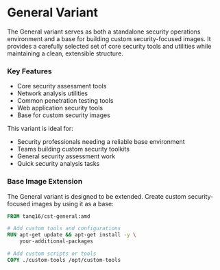 # General Variant

The General variant serves as both a standalone security operations environment and a base for building custom security-focused images. It provides a carefully selected set of core security tools and utilities while maintaining a clean, extensible structure.

### Key Features

- Core security assessment tools
- Network analysis utilities
- Common penetration testing tools
- Web application security tools
- Base for custom security images

This variant is ideal for:

- Security professionals needing a reliable base environment
- Teams building custom security toolkits
- General security assessment work
- Quick security analysis tasks

### Base Image Extension

The General variant is designed to be extended. Create custom security-focused images by using it as a base:

```dockerfile
FROM tanq16/cst-general:amd

# Add custom tools and configurations
RUN apt-get update && apt-get install -y \
    your-additional-packages

# Add custom scripts or tools
COPY ./custom-tools /opt/custom-tools
```
